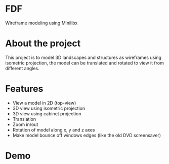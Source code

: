 # FDF
Wireframe modeling using Minilibx

# About the project
This project is to model 3D landscapes and structures as wireframes using isometric projection, the model can be translated and rotated to view it from different angles. 

# Features
* View a model in 2D (top-view)
* 3D view using isometric projection
* 3D view using cabinet projection
* Translation
* Zoom in/out 
* Rotation of model along x, y and z axes
* Make model bounce off windows edges (like the old DVD screensaver)

# Demo

